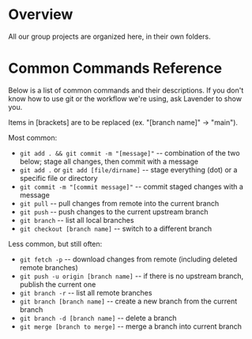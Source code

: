 # Overview
All our group projects are organized here, in their own folders.

# Common Commands Reference
Below is a list of common commands and their descriptions. If you don't know how to use git or the workflow we're using, ask Lavender to show you.

Items in [brackets] are to be replaced (ex. "[branch name]" -> "main").

Most common:
- `git add . && git commit -m "[message]"` -- combination of the two below; stage all changes, then commit with a message
- `git add .` or `git add [file/dirname]` -- stage everything (dot) or a specific file or directory
- `git commit -m "[commit message]"` -- commit staged changes with a message
- `git pull` -- pull changes from remote into the current branch
- `git push` -- push changes to the current upstream branch
- `git branch` -- list all local branches
- `git checkout [branch name]` -- switch to a different branch

Less common, but still often:
- `git fetch -p` -- download changes from remote (including deleted remote branches)
- `git push -u origin [branch name]` -- if there is no upstream branch, publish the current one
- `git branch -r` -- list all remote branches
- `git branch [branch name]` -- create a new branch from the current branch
- `git branch -d [branch name]` -- delete a branch
- `git merge [branch to merge]` -- merge a branch into current branch
